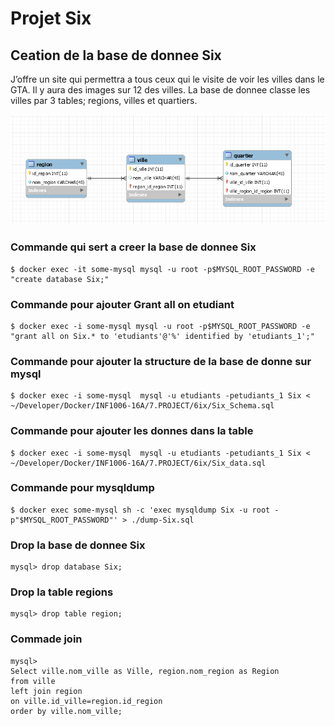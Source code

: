 # Projet Six 
## Ceation de la base de donnee Six 

J’offre un site qui permettra a tous ceux qui le visite de voir les villes dans le GTA.
Il y aura des images sur 12 des villes. 
La base de donnee classe les villes par 3 tables; regions, villes et quartiers. 

![alt tag](https://github.com/CollegeBoreal/INF1006-16A/blob/Gary/7.PROJECT/6ix/Six.png)

### Commande qui sert a creer la base de donnee Six 
```
$ docker exec -it some-mysql mysql -u root -p$MYSQL_ROOT_PASSWORD -e "create database Six;"
```
### Commande pour ajouter Grant all on etudiant 
```
$ docker exec -i some-mysql mysql -u root -p$MYSQL_ROOT_PASSWORD -e "grant all on Six.* to 'etudiants'@'%' identified by 'etudiants_1';" 
```
### Commande pour ajouter la structure de la base de donne sur mysql
```
$ docker exec -i some-mysql  mysql -u etudiants -petudiants_1 Six < ~/Developer/Docker/INF1006-16A/7.PROJECT/6ix/Six_Schema.sql
```
### Commande pour ajouter les donnes dans la table 
```
$ docker exec -i some-mysql  mysql -u etudiants -petudiants_1 Six < ~/Developer/Docker/INF1006-16A/7.PROJECT/6ix/Six_data.sql
```
### Commande pour mysqldump
``` 
$ docker exec some-mysql sh -c 'exec mysqldump Six -u root -p"$MYSQL_ROOT_PASSWORD"' > ./dump-Six.sql
```
### Drop la base de donnee Six
```
mysql> drop database Six;
```
### Drop la table regions
```
mysql> drop table region;
```
### Commade join 
```
mysql>
Select ville.nom_ville as Ville, region.nom_region as Region
from ville 
left join region
on ville.id_ville=region.id_region
order by ville.nom_ville;
```